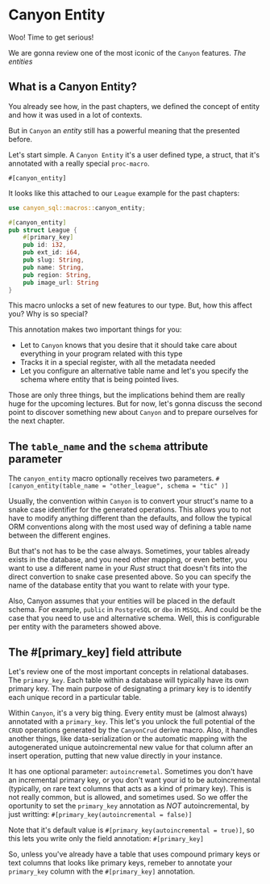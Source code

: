 # Canyon Entity

Woo! Time to get serious!

We are gonna review one of the most iconic of the `Canyon` features. *The entities*

## What is a Canyon Entity?

You already see how, in the past chapters, we defined the concept of entity and
how it was used in a lot of contexts.

But in `Canyon` an *entity* still has a powerful meaning that the presented before.

Let's start simple. A `Canyon Entity` it's a user defined type, a struct, that
it's annotated with a really special `proc-macro`.

`#[canyon_entity]`

It looks like this attached to our `League` example for the past chapters:

```rust
use canyon_sql::macros::canyon_entity;

#[canyon_entity]
pub struct League {
    #[primary_key]
    pub id: i32,
    pub ext_id: i64,
    pub slug: String,
    pub name: String,
    pub region: String,
    pub image_url: String
}
```

This macro unlocks a set of new features to our type. But, how this affect you? Why is so special?

This annotation makes two important things for you:

- Let to `Canyon` knows that you desire that it should take care about
everything in your program related with this type
- Tracks it in a special register, with all the metadata needed
- Let you configure an alternative table name and let's you specify the schema where entity that is being pointed lives.

Those are only three things, but the implications behind them are really huge for the upcoming lectures. But for now, let's gonna discuss the second point to discover something new about `Canyon` and to prepare ourselves for the next chapter.

## The `table_name` and the `schema` attribute parameter

The `canyon_entity` macro optionally receives two parameters.
`#[canyon_entity(table_name = "other_league", schema = "tic" )]`

Usually, the convention within `Canyon` is to convert your struct's name to a snake case identifier
for the generated operations. This allows you to not have to modify anything different than the defaults, and follow the typical ORM conventions along with the most used way of defining a table
name between the different engines.

But that's not has to be the case always. Sometimes, your tables already exists in the database, and you need other mapping, or even better, you want to use a different name in your *Rust* struct that doesn't fits into the direct convertion to snake case presented above. So you can specify the name of the database entity that you want to relate with your type.

Also, Canyon assumes that your entities will be placed in the default schema. For example, `public` in `PostgreSQL` or `dbo` in `MSSQL`. And could be the case that you need to use and alternative schema. Well, this is configurable per entity with the parameters showed above.

## The #[primary_key] field attribute

Let's review one of the most important concepts in relational databases. The `primary_key`.
Each table within a database will typically have its own primary key. The main purpose of designating a primary key is to identify each unique record in a particular table.

Within `Canyon`, it's a very big thing. Every entity must be (almost always) annotated with a `primary_key`. This let's you unlock the full potential of the `CRUD` operations generated by the `CanyonCrud` derive macro. Also, it handles another things, like data-serialization or the automatic mapping with the autogenerated unique autoincremental new value for that column after an insert operation, putting that new value directly in your instance.

It has one optional parameter: `autoincremetal`. Sometimes you don't have an incremental primary key,
or you don't want your id to be autoincremental (typically, on rare text columns that acts as a kind of primary key). This is not really common, but is allowed, and sometimes used. So we offer the oportunity to set the `primary_key` annotation as *NOT* autoincremental, by just writting:
`#[primary_key(autoincremental = false)]`

Note that it's default value is `#[primary_key(autoincremental = true)]`, so this lets you write only the field annotation: `#[primary_key]`

So, unless you've already have a table that uses compound primary keys or text columns that looks like primary keys, remeber to annotate your `primary_key` column with the `#[primary_key]` annotation.
